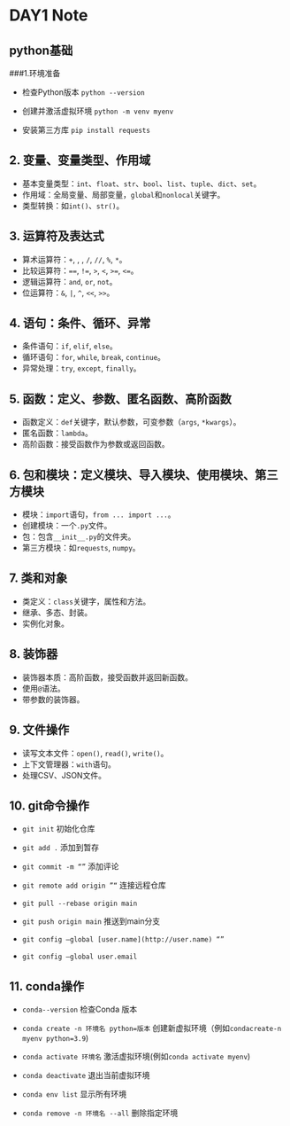 # DAY1 Note
## python基础

###1.环境准备
- 检查Python版本
`python --version`

- 创建并激活虚拟环境
`python -m venv myenv`

- 安装第三方库
`pip install requests`

## 2. 变量、变量类型、作用域

- 基本变量类型：`int`、`float`、`str`、`bool`、`list`、`tuple`、`dict`、`set`。
- 作用域：全局变量、局部变量，`global`和`nonlocal`关键字。
- 类型转换：如`int()`、`str()`。

## 3. 运算符及表达式

- 算术运算符：`+`, , , `/`, `//`, `%`, `*`。
- 比较运算符：`==`, `!=`, `>`, `<`, `>=`, `<=`。
- 逻辑运算符：`and`, `or`, `not`。
- 位运算符：`&`, `|`, `^`, `<<`, `>>`。

## 4. 语句：条件、循环、异常

- 条件语句：`if`, `elif`, `else`。
- 循环语句：`for`, `while`, `break`, `continue`。
- 异常处理：`try`, `except`, `finally`。

## 5. 函数：定义、参数、匿名函数、高阶函数

- 函数定义：`def`关键字，默认参数，可变参数（`args`, `*kwargs`）。
- 匿名函数：`lambda`。
- 高阶函数：接受函数作为参数或返回函数。

## 6. 包和模块：定义模块、导入模块、使用模块、第三方模块

- 模块：`import`语句，`from ... import ...`。
- 创建模块：一个`.py`文件。
- 包：包含`__init__.py`的文件夹。
- 第三方模块：如`requests`, `numpy`。

## 7. 类和对象

- 类定义：`class`关键字，属性和方法。
- 继承、多态、封装。
- 实例化对象。

## 8. 装饰器

- 装饰器本质：高阶函数，接受函数并返回新函数。
- 使用`@`语法。
- 带参数的装饰器。

## 9. 文件操作

- 读写文本文件：`open()`, `read()`, `write()`。
- 上下文管理器：`with`语句。
- 处理CSV、JSON文件。

## 10. git命令操作
- `git init` 初始化仓库

- `git add .` 添加到暂存

- `git commit -m “”`  添加评论

- `git remote add origin ”“` 连接远程仓库

- `git pull --rebase origin main`

- `git push origin main` 推送到main分支

- `git config —global [user.name](http://user.name) “”`

- `git config —global user.email`

## 11. conda操作
- `conda--version` 检查Conda 版本

- `conda create -n 环境名 python=版本` 创建新虚拟环境（例如`condacreate-n myenv python=3.9`)

- `conda activate 环境名` 激活虚拟环境(例如`conda activate myenv`)

- `conda deactivate` 退出当前虚拟环境

- `conda env list` 显示所有环境

- `conda remove -n 环境名 --all` 删除指定环境